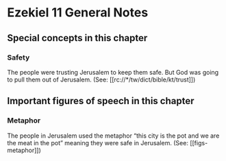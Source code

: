 # Ezekiel 11 General Notes
## Special concepts in this chapter

### Safety

The people were trusting Jerusalem to keep them safe. But God was going to pull them out of Jerusalem. (See: [[rc://*/tw/dict/bible/kt/trust]])

## Important figures of speech in this chapter

### Metaphor

The people in Jerusalem used the metaphor “this city is the pot and we are the meat in the pot” meaning they were safe in Jerusalem. (See: [[figs-metaphor]])